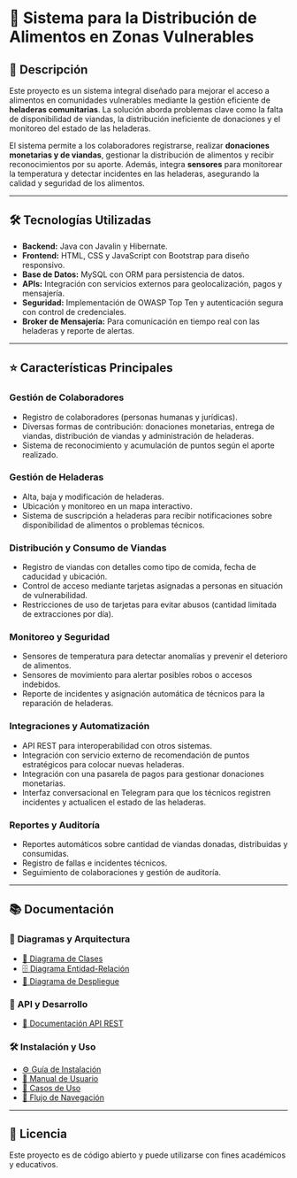 # 🥪 Sistema para la Distribución de Alimentos en Zonas Vulnerables

## 📌 Descripción  
Este proyecto es un sistema integral diseñado para mejorar el acceso a alimentos en comunidades vulnerables mediante la gestión eficiente de **heladeras comunitarias**. La solución aborda problemas clave como la falta de disponibilidad de viandas, la distribución ineficiente de donaciones y el monitoreo del estado de las heladeras.  

El sistema permite a los colaboradores registrarse, realizar **donaciones monetarias y de viandas**, gestionar la distribución de alimentos y recibir reconocimientos por su aporte. Además, integra **sensores** para monitorear la temperatura y detectar incidentes en las heladeras, asegurando la calidad y seguridad de los alimentos.  

---  

## 🛠️ Tecnologías Utilizadas  

- **Backend:** Java con Javalin y Hibernate.  
- **Frontend:** HTML, CSS y JavaScript con Bootstrap para diseño responsivo.  
- **Base de Datos:** MySQL con ORM para persistencia de datos.  
- **APIs:** Integración con servicios externos para geolocalización, pagos y mensajería.  
- **Seguridad:** Implementación de OWASP Top Ten y autenticación segura con control de credenciales.  
- **Broker de Mensajería:** Para comunicación en tiempo real con las heladeras y reporte de alertas.  

---  

## ⭐ Características Principales  

### **Gestión de Colaboradores**  
- Registro de colaboradores (personas humanas y jurídicas).  
- Diversas formas de contribución: donaciones monetarias, entrega de viandas, distribución de viandas y administración de heladeras.  
- Sistema de reconocimiento y acumulación de puntos según el aporte realizado.  

### **Gestión de Heladeras**  
- Alta, baja y modificación de heladeras.  
- Ubicación y monitoreo en un mapa interactivo.  
- Sistema de suscripción a heladeras para recibir notificaciones sobre disponibilidad de alimentos o problemas técnicos.  

### **Distribución y Consumo de Viandas**  
- Registro de viandas con detalles como tipo de comida, fecha de caducidad y ubicación.  
- Control de acceso mediante tarjetas asignadas a personas en situación de vulnerabilidad.  
- Restricciones de uso de tarjetas para evitar abusos (cantidad limitada de extracciones por día).  

### **Monitoreo y Seguridad**  
- Sensores de temperatura para detectar anomalías y prevenir el deterioro de alimentos.  
- Sensores de movimiento para alertar posibles robos o accesos indebidos.  
- Reporte de incidentes y asignación automática de técnicos para la reparación de heladeras.  

### **Integraciones y Automatización**  
- API REST para interoperabilidad con otros sistemas.  
- Integración con servicio externo de recomendación de puntos estratégicos para colocar nuevas heladeras.  
- Integración con una pasarela de pagos para gestionar donaciones monetarias.  
- Interfaz conversacional en Telegram para que los técnicos registren incidentes y actualicen el estado de las heladeras.  

### **Reportes y Auditoría**  
- Reportes automáticos sobre cantidad de viandas donadas, distribuidas y consumidas.  
- Registro de fallas e incidentes técnicos.  
- Seguimiento de colaboraciones y gestión de auditoría.  

---  

## 📚 Documentación

### 📌 **Diagramas y Arquitectura**
- [📄 Diagrama de Clases](docs/diagrama_clases.pdf)
- [🗄️ Diagrama Entidad-Relación](vianditasONG/docs/DER/DER.png)
- [🚀 Diagrama de Despliegue](docs/diagrama_despliegue.pdf)

### 🔌 **API y Desarrollo**
- [📖 Documentación API REST](docs/api_documentation.md)

### 🛠️ **Instalación y Uso**
- [⚙️ Guía de Instalación](docs/install_guide.md)
- [📘 Manual de Usuario](docs/manual_usuario.md)
- [🎯 Casos de Uso](vianditasONG/docs/casosDeUso/UseCaseDiagram.png)
- [📍 Flujo de Navegación](docs/flujo_navegacion.md)

---  

## 📝 Licencia

Este proyecto es de código abierto y puede utilizarse con fines académicos y educativos.
 



